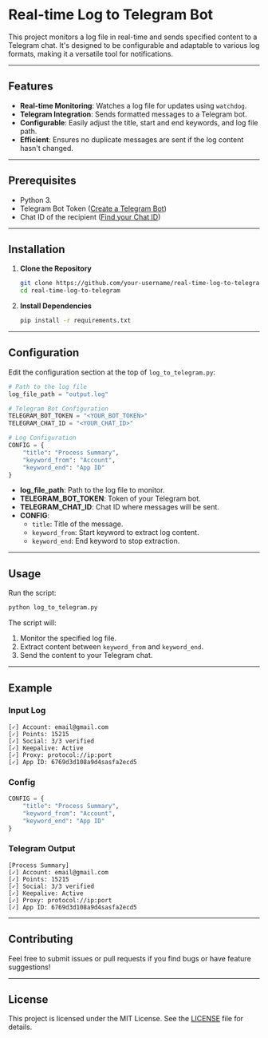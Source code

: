 # Real-time Log to Telegram Bot

This project monitors a log file in real-time and sends specified content to a Telegram chat. It's designed to be configurable and adaptable to various log formats, making it a versatile tool for notifications.

---

## Features
- **Real-time Monitoring**: Watches a log file for updates using `watchdog`.
- **Telegram Integration**: Sends formatted messages to a Telegram bot.
- **Configurable**: Easily adjust the title, start and end keywords, and log file path.
- **Efficient**: Ensures no duplicate messages are sent if the log content hasn't changed.

---

## Prerequisites
- Python 3.
- Telegram Bot Token ([Create a Telegram Bot](https://core.telegram.org/bots#botfather))
- Chat ID of the recipient ([Find your Chat ID](https://stackoverflow.com/questions/32423837/telegram-bot-how-to-get-a-group-chat-id))

---

## Installation

1. **Clone the Repository**
   ```bash
   git clone https://github.com/your-username/real-time-log-to-telegram.git
   cd real-time-log-to-telegram
   ```

2. **Install Dependencies**
   ```bash
   pip install -r requirements.txt
   ```

---

## Configuration

Edit the configuration section at the top of `log_to_telegram.py`:

```python
# Path to the log file
log_file_path = "output.log"

# Telegram Bot Configuration
TELEGRAM_BOT_TOKEN = "<YOUR_BOT_TOKEN>"
TELEGRAM_CHAT_ID = "<YOUR_CHAT_ID>"

# Log Configuration
CONFIG = {
    "title": "Process Summary",
    "keyword_from": "Account",
    "keyword_end": "App ID"
}
```

- **log_file_path**: Path to the log file to monitor.
- **TELEGRAM_BOT_TOKEN**: Token of your Telegram bot.
- **TELEGRAM_CHAT_ID**: Chat ID where messages will be sent.
- **CONFIG**:
  - `title`: Title of the message.
  - `keyword_from`: Start keyword to extract log content.
  - `keyword_end`: End keyword to stop extraction.

---

## Usage

Run the script:
```bash
python log_to_telegram.py
```

The script will:
1. Monitor the specified log file.
2. Extract content between `keyword_from` and `keyword_end`.
3. Send the content to your Telegram chat.

---

## Example

### Input Log
```
[✓] Account: email@gmail.com
[✓] Points: 15215
[✓] Social: 3/3 verified
[✓] Keepalive: Active
[✓] Proxy: protocol://ip:port
[✓] App ID: 6769d3d108a9d4sasfa2ecd5
```

### Config
```python
CONFIG = {
    "title": "Process Summary",
    "keyword_from": "Account",
    "keyword_end": "App ID"
}
```

### Telegram Output
```
[Process Summary]
[✓] Account: email@gmail.com
[✓] Points: 15215
[✓] Social: 3/3 verified
[✓] Keepalive: Active
[✓] Proxy: protocol://ip:port
[✓] App ID: 6769d3d108a9d4sasfa2ecd5
```

---

## Contributing

Feel free to submit issues or pull requests if you find bugs or have feature suggestions!

---

## License

This project is licensed under the MIT License. See the [LICENSE](LICENSE) file for details.
